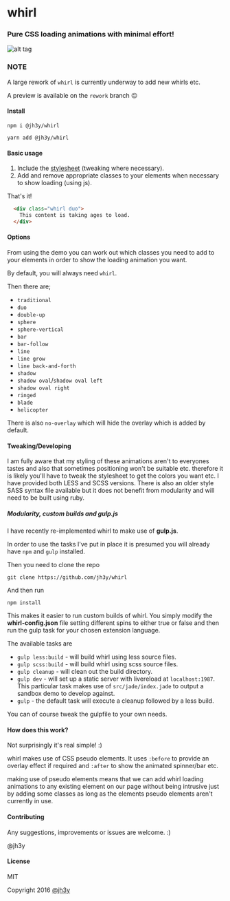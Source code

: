 # whirl


### Pure CSS loading animations with minimal effort!

![alt tag](https://raw.github.com/jh3y/pics/master/whirl/whirl.gif)

### NOTE
A large rework of `whirl` is currently underway to add new whirls etc.

A preview is available on the `rework` branch :wink:

#### Install

```shell
npm i @jh3y/whirl
```
```shell
yarn add @jh3y/whirl
```

#### Basic usage
1. Include the [stylesheet](https://raw2.github.com/jh3y/whirl/master/whirl.css) (tweaking where necessary).
2. Add and remove appropriate classes to your elements when necessary to show loading (using js).


That's it!

```html
  <div class="whirl duo">
    This content is taking ages to load.
  </div>
```

#### Options
From using the demo you can work out which classes you need to add to your elements in order to show the loading animation you want.

By default, you will always need `whirl`.

Then there are;

* `traditional`
* `duo`
* `double-up`
* `sphere`
* `sphere-vertical`
* `bar`
* `bar-follow`
* `line`
* `line grow`
* `line back-and-forth`
* `shadow`
* `shadow oval`/`shadow oval left`
* `shadow oval right`
* `ringed`
* `blade`
* `helicopter`

There is also `no-overlay` which will hide the overlay which is added by default.

#### Tweaking/Developing
I am fully aware that my styling of these animations aren't to everyones tastes and also that sometimes positioning won't be suitable etc. therefore it is likely you'll have to tweak the stylesheet to get the colors you want etc. I have provided both LESS and SCSS versions. There is also an older style SASS syntax file available but it does not benefit from modularity and will need to be built using ruby.

##### Modularity, custom builds and gulp.js
I have recently re-implemented whirl to make use of __gulp.js__.

In order to use the tasks I've put in place it is presumed you will already have `npm` and `gulp` installed.

Then you need to clone the repo

    git clone https://github.com/jh3y/whirl

And then run

    npm install

This makes it easier to run custom builds of whirl. You simply modify the __whirl-config.json__ file setting different spins to either true or false and then run the gulp task for your chosen extension language.

The available tasks are

* `gulp less:build` - will build whirl using less source files.
* `gulp scss:build` - will build whirl using scss source files.
* `gulp cleanup` - will clean out the build directory.
* `gulp dev` - will set up a static server with livereload at `localhost:1987`. This particular task makes use of `src/jade/index.jade` to output a sandbox demo to develop against.
* `gulp` - the default task will execute a cleanup followed by a less build.

You can of course tweak the gulpfile to your own needs.

#### How does this work?
Not surprisingly it's real simple! :)

whirl makes use of CSS pseudo elements. It uses `:before` to provide an overlay effect if required and `:after` to show the animated spinner/bar etc.

making use of pseudo elements means that we can add whirl loading animations to any existing element on our page without being intrusive just by adding some classes as long as the elements pseudo elements aren't currently in use.

#### Contributing

Any suggestions, improvements or issues are welcome. :)

@jh3y

#### License

MIT

Copyright 2016 [@jh3y](https://github.com/jh3y)
